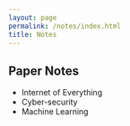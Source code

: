 ```yaml
---
layout: page
permalink: /notes/index.html
title: Notes
---
```


## Paper Notes

- Internet of Everything
- Cyber-security
- Machine Learning

<br>

